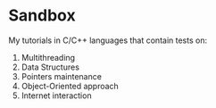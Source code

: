 # Sandbox
My tutorials in C/C++ languages that contain tests on:

1. Multithreading
2. Data Structures
3. Pointers maintenance
4. Object-Oriented approach
5. Internet interaction
